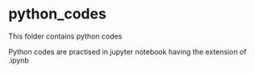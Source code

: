 # python_codes

This folder contains python codes

Python codes are practised in jupyter notebook having the extension of .ipynb
